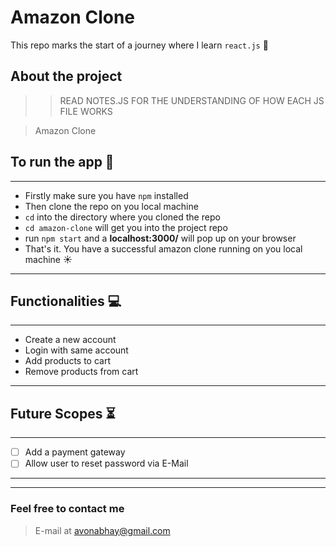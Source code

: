 # **Amazon Clone**

This repo marks the start of a journey where I learn `react.js` 🎯

## **About the project**

>> READ NOTES.JS FOR THE UNDERSTANDING OF HOW EACH JS FILE WORKS

> Amazon Clone
## To run the app 💨
---
* Firstly make sure you have `npm` installed
* Then clone the repo on you local machine
* `cd` into the directory where you cloned the repo
* `cd amazon-clone` will get you into the project repo
* run `npm start` and a **localhost:3000/** will pop up on your browser
* That's it. You have a successful amazon clone running on you local machine ☀️

---
## Functionalities 💻
---
* Create a new account 
* Login with same account
* Add products to cart
* Remove products from cart
---
## Future Scopes ⏳
---
- [ ] Add a payment gateway
- [ ] Allow user to reset password via E-Mail

***
---

### **Feel free to contact me**

>E-mail at avonabhay@gmail.com
